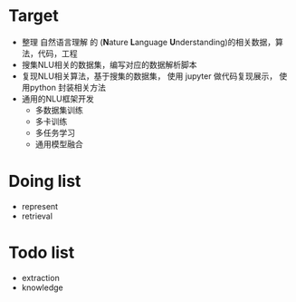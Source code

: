
# Target

+ 整理 自然语言理解 的 (**N**ature **L**anguage **U**nderstanding)的相关数据，算法，代码，工程
+ 搜集NLU相关的数据集，编写对应的数据解析脚本
+ 复现NLU相关算法，基于搜集的数据集， 使用 jupyter 做代码复现展示， 使用python 封装相关方法 
+ 通用的NLU框架开发
    + 多数据集训练
    + 多卡训练
    + 多任务学习
    + 通用模型融合

# Doing list
+ represent 
+ retrieval

# Todo list
+ extraction
+ knowledge


